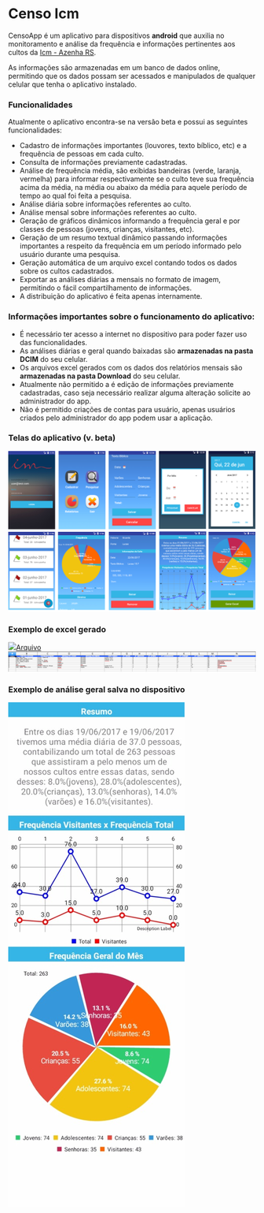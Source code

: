 # Censo Icm

CensoApp é um aplicativo para dispositivos **android** que auxilia no monitoramento e análise da frequência e informações pertinentes aos cultos da [Icm - Azenha RS](http://icmazenha.com/).

As informações são armazenadas em um banco de dados online, permitindo que os dados possam ser acessados e manipulados de qualquer celular que tenha o aplicativo instalado.

### Funcionalidades

Atualmente o aplicativo encontra-se na versão beta e possui as seguintes funcionalidades:
* Cadastro de informações importantes (louvores, texto bíblico, etc) e a frequência de pessoas em cada culto.
* Consulta de informações previamente cadastradas.
* Análise de frequência média, são exibidas bandeiras (verde, laranja, vermelha) para informar respectivamente se o culto teve sua frequência acima da média, na média ou abaixo da média para aquele período de tempo ao qual foi feita a pesquisa.
* Análise diária sobre informações referentes ao culto.
* Análise mensal sobre informações referentes ao culto. 
* Geração de gráficos dinâmicos informando a frequência geral e por classes de pessoas (jovens, crianças, visitantes, etc).
* Geração de um resumo textual dinâmico passando informações importantes a respeito da frequência em um período informado pelo usuário durante uma pesquisa.
* Geração automática de um arquivo excel contando todos os dados sobre os cultos cadastrados.
* Exportar as análises diárias a mensais no formato de imagem, permitindo o fácil compartilhamento de informações.
* A distribuição do aplicativo é feita apenas internamente. 

### Informações importantes sobre o funcionamento do aplicativo:
* É necessário ter acesso a internet no dispositivo para poder fazer uso das funcionalidades.
* As análises diárias e geral quando baixadas são **armazenadas na pasta DCIM** do seu celular.
* Os arquivos excel gerados com os dados dos relatórios mensais são **armazenadas na pasta Download** do seu celular.
* Atualmente não permitido a é edição de informações previamente cadastradas, caso seja necessário realizar alguma alteração solicite ao administrador do app.
* Não é permitido criações de contas para usuário, apenas usuários criados pelo administrador do app podem usar a aplicação.

### Telas do aplicativo (v. beta)
![](https://github.com/luucasAlbuq/censo-icm/blob/master/app/screenshots/geral.png)

### Exemplo de excel gerado
![](http://icons.iconarchive.com/icons/ziggy19/microsoft-office-mac-tilt/24/Excel-icon.png)[Arquivo](https://github.com/luucasAlbuq/censo-icm/blob/master/app/screenshots/relatorio_censo_icm_1498059847968.xls)
![](https://github.com/luucasAlbuq/censo-icm/blob/master/app/screenshots/Capture_report.PNG)

### Exemplo de análise geral salva no dispositivo
![](https://github.com/luucasAlbuq/censo-icm/blob/master/app/screenshots/WhatsApp%20Image%202017-06-19%20at%2018.59.41.jpeg)
